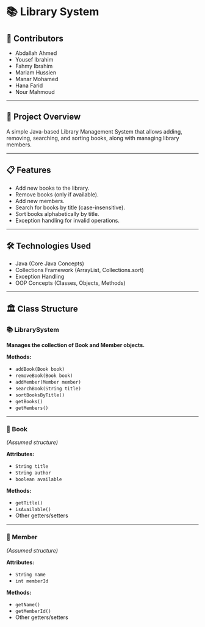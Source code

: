 # 📚 Library System

## 👥 Contributors
- Abdallah Ahmed
- Yousef Ibrahim
- Fahmy Ibrahim
- Mariam Hussien
- Manar Mohamed
- Hana Farid
- Nour Mahmoud

---

## 📝 Project Overview
A simple Java-based Library Management System that allows adding, removing, searching, and sorting books, along with managing library members.

---

## 📋 Features
- Add new books to the library.
- Remove books (only if available).
- Add new members.
- Search for books by title (case-insensitive).
- Sort books alphabetically by title.
- Exception handling for invalid operations.

---

## 🛠️ Technologies Used
- Java (Core Java Concepts)
- Collections Framework (ArrayList, Collections.sort)
- Exception Handling
- OOP Concepts (Classes, Objects, Methods)

---

## 🏛️ Class Structure

### 📚 LibrarySystem
**Manages the collection of Book and Member objects.**

**Methods:**
- `addBook(Book book)`
- `removeBook(Book book)`
- `addMember(Member member)`
- `searchBook(String title)`
- `sortBooksByTitle()`
- `getBooks()`
- `getMembers()`

---

### 📖 Book
_(Assumed structure)_

**Attributes:**
- `String title`
- `String author`
- `boolean available`

**Methods:**
- `getTitle()`
- `isAvailable()`
- Other getters/setters

---

### 🧑 Member
_(Assumed structure)_

**Attributes:**
- `String name`
- `int memberId`

**Methods:**
- `getName()`
- `getMemberId()`
- Other getters/setters
